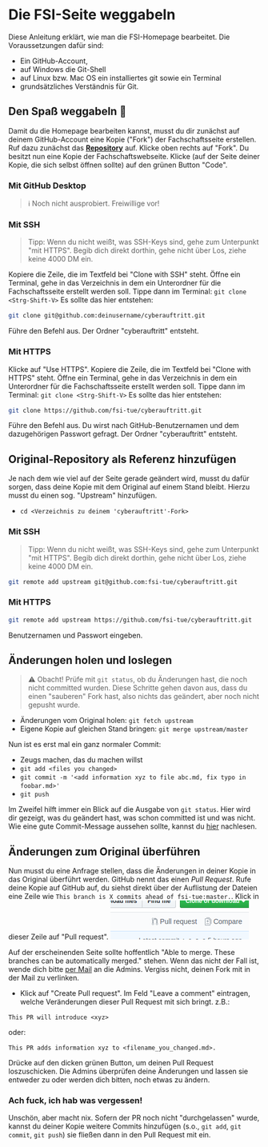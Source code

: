 # Die FSI-Seite weggabeln
Diese Anleitung erklärt, wie man die FSI-Homepage bearbeitet. Die Voraussetzungen dafür sind:
- Ein GitHub-Account,
- auf Windows die Git-Shell
- auf Linux bzw. Mac OS ein installiertes git sowie ein Terminal
- grundsätzliches Verständnis für Git.

<!-- Für die Git-Klugscheißer: Diese Anleitung orientiert sich an den offiziellen GitHub-Anleitungen https://help.github.com/en/github/collaborating-with-issues-and-pull-requests/configuring-a-remote-for-a-fork und https://help.github.com/en/github/collaborating-with-issues-and-pull-requests/syncing-a-fork -->

## Den Spaß weggabeln :fork_and_knife:
Damit du die Homepage bearbeiten kannst, musst du dir zunächst auf deinem GitHub-Account eine Kopie ("Fork") der Fachschaftsseite erstellen.
Ruf dazu zunächst das [**Repository**](https://github.com/fsi-tue/cyberauftritt) auf. Klicke oben rechts auf "Fork". Du besitzt nun eine Kopie der Fachschaftswebseite. Klicke (auf der Seite deiner Kopie, die sich selbst öffnen sollte) auf den grünen Button "Code".


### Mit GitHub Desktop
> :information_source: Noch nicht ausprobiert. Freiwillige vor!

### Mit SSH
> Tipp: Wenn du nicht weißt, was SSH-Keys sind, gehe zum Unterpunkt "mit HTTPS". Begib dich direkt dorthin, gehe nicht über Los, ziehe keine 4000 DM ein.

Kopiere die Zeile, die im Textfeld bei "Clone with SSH" steht. Öffne ein Terminal, gehe in das Verzeichnis in dem ein Unterordner für die Fachschaftsseite erstellt werden soll. Tippe dann im Terminal: `git clone <Strg-Shift-V>`
Es sollte das hier entstehen:
```bash
git clone git@github.com:deinusername/cyberauftritt.git
```
Führe den Befehl aus. Der Ordner "cyberauftritt" entsteht.
### Mit HTTPS
Klicke auf "Use HTTPS". Kopiere die Zeile, die im Textfeld bei "Clone with HTTPS" steht. Öffne ein Terminal, gehe in das Verzeichnis in dem ein Unterordner für die Fachschaftsseite erstellt werden soll. Tippe dann im Terminal: `git clone <Strg-Shift-V>`
Es sollte das hier entstehen:
```bash
git clone https://github.com/fsi-tue/cyberauftritt.git
```
Führe den Befehl aus. Du wirst nach GitHub-Benutzernamen und dem dazugehörigen Passwort gefragt.
Der Ordner "cyberauftritt" entsteht.

## Original-Repository als Referenz hinzufügen

Je nach dem wie viel auf der Seite gerade geändert wird, musst du dafür sorgen, dass deine Kopie mit dem Original auf einem Stand bleibt. Hierzu musst du einen sog. "Upstream" hinzufügen.
- `cd <Verzeichnis zu deinem 'cyberauftritt'-Fork>`
### Mit SSH
> Tipp: Wenn du nicht weißt, was SSH-Keys sind, gehe zum Unterpunkt "mit HTTPS". Begib dich direkt dorthin, gehe nicht über Los, ziehe keine 4000 DM ein.
>
```bash
git remote add upstream git@github.com:fsi-tue/cyberauftritt.git
```
### Mit HTTPS
```bash
git remote add upstream https://github.com/fsi-tue/cyberauftritt.git
```
Benutzernamen und Passwort eingeben.

## Änderungen holen und loslegen
> :warning: Obacht! Prüfe mit `git status`, ob du Änderungen hast, die noch nicht committed wurden. Diese Schritte gehen davon aus, dass du einen "sauberen" Fork hast, also nichts das geändert, aber noch nicht gepusht wurde.

- Änderungen vom Original holen: `git fetch upstream`
- Eigene Kopie auf gleichen Stand bringen: `git merge upstream/master`

Nun ist es erst mal ein ganz normaler Commit:

- Zeugs machen, das du machen willst
- `git add <files you changed>`
- `git commit -m '<add information xyz to file abc.md, fix typo in foobar.md>'`
- `git push`

Im Zweifel hilft immer ein Blick auf die Ausgabe von `git status`. Hier wird dir gezeigt, was du geändert hast, was schon committed ist und was nicht.
Wie eine gute Commit-Message aussehen sollte, kannst du [hier](https://chris.beams.io/posts/git-commit/) nachlesen.

## Änderungen zum Original überführen
Nun musst du eine Anfrage stellen, dass die Änderungen in deiner Kopie in das Original überführt werden. GitHub nennt das einen *Pull Request*.
Rufe deine Kopie auf GitHub auf, du siehst direkt über der Auflistung der Dateien eine Zeile wie `This branch is X commits ahead of fsi-tue:master.`. Klick in dieser Zeile auf "Pull request".
!["Pull Request"-Button auf GitHub](img/button_pr.png)

Auf der erscheinenden Seite sollte hoffentlich "Able to merge. These branches can be automatically merged." stehen. Wenn das nicht der Fall ist, wende dich bitte [per Mail](mailto:fsi-admin@fsi.uni-tuebingen.de) an die Admins. Vergiss nicht, deinen Fork mit in der Mail zu verlinken.
- Klick auf "Create Pull request". Im Feld "Leave a comment" eintragen, welche Veränderungen dieser Pull Request mit sich bringt. z.B.:
```
This PR will introduce <xyz>
```
oder:

```
This PR adds information xyz to <filename_you_changed.md>.
```

Drücke auf den dicken grünen Button, um deinen Pull Request loszuschicken. Die Admins überprüfen deine Änderungen und lassen sie entweder zu oder werden dich bitten, noch etwas zu ändern.

### Ach fuck, ich hab was vergessen!
Unschön, aber macht nix. Sofern der PR noch nicht "durchgelassen" wurde, kannst du deiner Kopie weitere Commits hinzufügen (s.o., `git add`, `git commit`, `git push`) sie fließen dann in den Pull Request mit ein.
